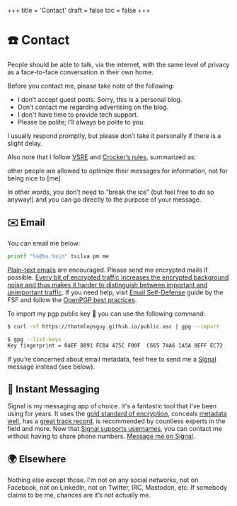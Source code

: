 +++
title = 'Contact'
draft = false
toc = false
+++

# ☎️ Contact

People should be able to talk, via the internet, with the same level of privacy as a face-to-face
conversation in their own home.

Before you contact me, please take note of the following:

- I don’t accept guest posts. Sorry, this is a personal blog.
- Don’t contact me regarding advertising on the blog.
- I don't have time to provide tech support.
- Please be polite; I’ll always be polite to you.

I usually respond promptly, but please don’t take it personally if there is a slight delay.

Also note that I follow [VSRE](http://vsre.info/) and [Crocker’s rules](http://sl4.org/crocker.html), summarized as:

other people are allowed to optimize their messages for information, not for being nice to [me]

In other words, you don’t need to “break the ice” (but feel free to do so anyway!) and you can go directly to the purpose of your message.

## ✉️ Email

You can email me below:

```sh
printf "%s@%s.%s\n" tsilva pm me
```

[Plain-text emails](https://useplaintext.email/) are encouraged.
Please send me encrypted mails if possible. [Every bit of encrypted traffic increases the encrypted background noise
and thus makes it harder to distinguish between important and unimportant traffic](https://idlewords.com/2019/06/the_new_wilderness.htm).
If you need help, visit [Email Self-Defense](https://emailselfdefense.fsf.org/en/) guide by the FSF and follow
the [OpenPGP best practices](https://riseup.net/en/security/message-security/openpgp/best-practices).

To import my pgp public key 🔑 you can use the following command:

```sh
$ curl -sf https://thatmlopsguy.github.io/public.asc | gpg --import
```

```sh
$ gpg --list-keys 
Key fingerprint = 04EF B891 FCB4 475C F00F  C665 74A6 1A5A 8EFF EC72
```

If you’re concerned about email metadata, feel free to send me a [Signal](https://www.signal.org/) message instead (see below).

## 💬 Instant Messaging

Signal is my messaging app of choice. It's a fantastic tool that I've been using for years.
It uses the [gold standard of encryption](https://www.signal.org/docs/),
conceals [metadata well](https://signal.org/blog/sealed-sender/), has a
[great track record](https://signal.org/bigbrother/eastern-virginia-grand-jury/),
is recommended by countless experts in the field and more.
Now that [Signal supports usernames](https://signal.org/blog/phone-number-privacy-usernames/),
you can contact me without having to share phone numbers.
[Message me on Signal](https://signal.me/#eu/tioeXhSUgbUbo7L62t5Xd3BZ9FyW--TLsacCsSNPv2biYX2gnmpMApPYBrzGnYLi).

## 🌍 Elsewhere

Nothing else except those. I'm not on any social networks, not on Facebook, not on LinkedIn, not on
Twitter, IRC, Mastodon, etc. If somebody claims to be me, chances are it’s not actually me.
